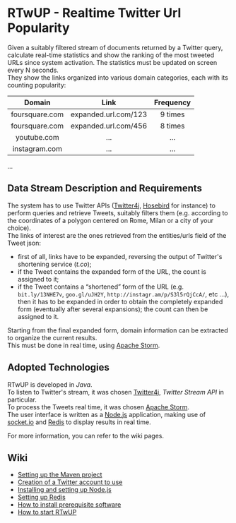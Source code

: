 # **RTwUP - Realtime Twitter Url Popularity**
Given a suitably filtered stream of documents returned by a Twitter query, calculate real-time statistics and show the ranking of the most tweeted URLs since system activation.
The statistics must be updated on screen every N seconds.  
They show the links organized into various domain categories, each with its counting popularity:  

| Domain | Link | Frequency |  
| :----: | :--: | :-------: |  
| foursquare.com | expanded.url.com/123 | 9 times |  
| foursquare.com | expanded.url.com/456 |8 times |  
| youtube.com | ... | ... |  
| instagram.com | ... | ...|   
...  

## Data Stream Description and Requirements
The system has to use Twitter APIs ([Twitter4j][02], [Hosebird][03] for instance) to perform queries and retrieve Tweets, suitably filters them (e.g. according to the coordinates of a polygon centered on Rome, Milan or a city of your choice).  
The links of interest are the ones retrieved from the entities/urls field of the Tweet json: 
* first of all, links have to be expanded, reversing the output of Twitter's shortening service (*t.co*);
* if the Tweet contains the expanded form of the URL, the count is assigned to it;
* if the Tweet contains a “shortened” form of the URL (e.g. `bit.ly/13NHE7v`, `goo.gl/uJH2Y`, `http://instagr.am/p/S3l5rQjCcA/`, etc ...), then it has to be expanded in order to obtain the completely expanded form (eventually after several expansions); the count can then be assigned to it.
 
Starting from the final expanded form, domain information can be extracted to organize the current results.  
This must be done in real time, using [Apache Storm][01].

## Adopted Technologies
RTwUP is developed in *Java*.  
To listen to Twitter's stream, it was chosen [Twitter4j][02], *Twitter Stream API* in particular.  
To process the Tweets real time, it was chosen [Apache Storm][01].  
The user interface is written as a [Node.js][04] application, making use of [socket.io][05] and [Redis][06] to display results in real time.  

For more information, you can refer to the wiki pages.

## Wiki
* [Setting up the Maven project][07]
* [Creation of a Twitter account to use][08]
* [Installing and setting up Node.js][09]
* [Setting up Redis][10]
* [How to install prerequisite software][11]
* [How to start RTwUP][12]



[01]: https://storm.apache.org "Apache Storm"

[02]: http://twitter4j.org/en/ "Twitter APIs in Java"

[03]: https://github.com/twitter/hbc "Hosebird client"

[04]: http://nodejs.org/ "Node.js web page"

[05]: http://socket.io/ "socket.io web page"

[06]: http://redis.io/ "Redis web page"

[07]: https://github.com/Dani7B/RTwUP-giw/wiki/Setting-up-the-Maven-project "Setting up the Maven project"

[08]: https://github.com/Dani7B/RTwUP-giw/wiki/Creation-of-a-Twitter-account-to-use "Creation of a Twitter account to use"

[09]: https://github.com/Dani7B/RTwUP-giw/wiki/Installing-and-setting-up-Node.js "Installing and setting up Node.js"

[10]: https://github.com/Dani7B/RTwUP-giw/wiki/Setting-up-Redis "Setting up Redis"

[11]: https://github.com/Dani7B/RTwUP-giw/wiki/How-to-install-prerequisite-software "How to install prerequisite software"

[12]: https://github.com/Dani7B/RTwUP-giw/wiki/How-to-start-RTwUP "How to start RTwUP"
